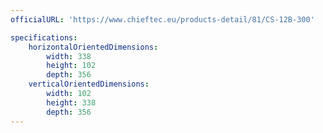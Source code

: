 ```yaml
---
officialURL: 'https://www.chieftec.eu/products-detail/81/CS-12B-300'

specifications:
    horizontalOrientedDimensions:
        width: 338
        height: 102
        depth: 356
    verticalOrientedDimensions:
        width: 102
        height: 338
        depth: 356
---
```

